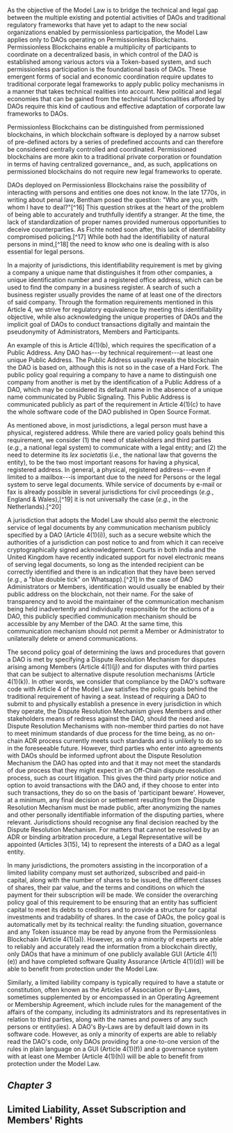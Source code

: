 
As the objective of the Model Law is to bridge the technical and legal
gap between the multiple existing and potential activities of DAOs and
traditional regulatory frameworks that have yet to adapt to the new
social organizations enabled by permissionless participation, the Model
Law applies only to DAOs operating on Permissionless Blockchains.
Permissionless Blockchains enable a multiplicity of participants to
coordinate on a decentralized basis, in which control of the DAO is
established among various actors via a Token-based system, and such
permissionless participation is the foundational basis of DAOs. These
emergent forms of social and economic coordination require updates to
traditional corporate legal frameworks to apply public policy mechanisms
in a manner that takes technical realities into account. New political
and legal economies that can be gained from the technical
functionalities afforded by DAOs require this kind of cautious and
effective adaptation of corporate law frameworks to DAOs.

Permissionless Blockchains can be distinguished from permissioned
blockchains, in which blockchain software is deployed by a narrow subset
of pre-defined actors by a series of predefined accounts and can
therefore be considered centrally controlled and coordinated.
Permissioned blockchains are more akin to a traditional private
corporation or foundation in terms of having centralized governance,,
and, as such, applications on permissioned blockchains do not require
new legal frameworks to operate.

DAOs deployed on Permissionless Blockchains raise the possibility of
interacting with persons and entities one does not know. In the late
1770s, in writing about penal law, Bentham posed the question: "Who are
you, with whom I have to deal?"[^16] This question strikes at the heart
of the problem of being able to accurately and truthfully identify a
stranger. At the time, the lack of standardization of proper names
provided numerous opportunities to deceive counterparties. As Fichte
noted soon after, this lack of identifiability compromised
policing.[^17] While both had the identifiability of natural persons in
mind,[^18] the need to know *who* one is dealing with is also essential
for legal persons.

In a majority of jurisdictions, this identifiability requirement is met
by giving a company a unique name that distinguishes it from other
companies, a unique identification number and a registered office
address, which can be used to find the company in a business register. A
search of such a business register usually provides the name of at least
one of the directors of said company. Through the formation requirements
mentioned in this Article 4, we strive for regulatory equivalence by
meeting this identifiability objective, while also acknowledging the
unique properties of DAOs and the implicit goal of DAOs to conduct
transactions digitally and maintain the pseudonymity of Administrators,
Members and Participants.

An example of this is Article 4(1)(b), which requires the specification
of a Public Address. Any DAO has---by technical requirement---at least
one unique Public Address. The Public Address usually reveals the
blockchain the DAO is based on, although this is not so in the case of a
Hard Fork. The public policy goal requiring a company to have a name to
distinguish one company from another is met by the identification of a
Public Address of a DAO, which may be considered its default name in the
absence of a unique name communicated by Public Signaling. This Public
Address is communicated publicly as part of the requirement in Article
4(1)(c) to have the whole software code of the DAO published in Open
Source Format.

As mentioned above, in most jurisdictions, a legal person must have a
physical, registered address. While there are varied policy goals behind
this requirement, we consider (1) the need of stakeholders and third
parties (*e.g.*, a national legal system) to communicate with a legal
entity; and (2) the need to determine its *lex societatis* (*i.e.*, the
national law that governs the entity), to be the two most important
reasons for having a physical, registered address. In general, a
physical, registered address---even if limited to a mailbox---is
important due to the need for Persons or the legal system to serve legal
documents. While service of documents by e-mail or fax is already
possible in several jurisdictions for civil proceedings (*e.g.*, England
& Wales),[^19] it is not universally the case (*e.g.*, in the
Netherlands).[^20]

A jurisdiction that adopts the Model Law should also permit the
electronic service of legal documents by any communication mechanism
publicly specified by a DAO (Article 4(1)(i)), such as a secure website
which the authorities of a jurisdiction can post notice to and from
which it can receive cryptographically signed acknowledgement. Courts in
both India and the United Kingdom have recently indicated support for
novel electronic means of serving legal documents, so long as the
intended recipient can be correctly identified and there is an
indication that they have been served (*e.g.*, a "blue double tick" on
Whatsapp).[^21] In the case of DAO Administrators or Members,
identification would usually be enabled by their public address on the
blockchain, not their name. For the sake of transparency and to avoid
the maintainer of the communication mechanism being held inadvertently
and individually responsible for the actions of a DAO, this publicly
specified communication mechanism should be accessible by any Member of
the DAO. At the same time, this communication mechanism should not
permit a Member or Administrator to unilaterally delete or amend
communications.

The second policy goal of determining the laws and procedures that
govern a DAO is met by specifying a Dispute Resolution Mechanism for
disputes arising among Members (Article 4(1)(j)) and for disputes with
third parties that can be subject to alternative dispute resolution
mechanisms (Article 4(1)(k)). In other words, we consider that
compliance by the DAO's software code with Article 4 of the Model Law
satisfies the policy goals behind the traditional requirement of having
a seat. Instead of requiring a DAO to submit to and physically establish
a presence in every jurisdiction in which they operate, the Dispute
Resolution Mechanism gives Members and other stakeholders means of
redress against the DAO, should the need arise. Dispute Resolution
Mechanisms with non-member third parties do not have to meet minimum
standards of due process for the time being, as no on-chain ADR process
currently meets such standards and is unlikely to do so in the
foreseeable future. However, third parties who enter into agreements
with DAOs should be informed upfront about the Dispute Resolution
Mechanism the DAO has opted into and that it may not meet the standards
of due process that they might expect in an Off-Chain dispute resolution
process, such as court litigation. This gives the third party prior
notice and option to avoid transactions with the DAO and, if they choose
to enter into such transactions, they do so on the basis of 'participant
beware'. However, at a minimum, any final decision or settlement
resulting from the Dispute Resolution Mechanism must be made public,
after anonymizing the names and other personally identifiable
information of the disputing parties, where relevant. Jurisdictions
should recognise any final decision reached by the Dispute Resolution
Mechanism. For matters that cannot be resolved by an ADR or binding
arbitration procedure, a Legal Representative will be appointed
(Articles 3(15), 14) to represent the interests of a DAO as a legal
entity.

In many jurisdictions, the promoters assisting in the incorporation of a
limited liability company must set authorized, subscribed and paid-in
capital, along with the number of shares to be issued, the different
classes of shares, their par value, and the terms and conditions on
which the payment for their subscription will be made. We consider the
overarching policy goal of this requirement to be ensuring that an
entity has sufficient capital to meet its debts to creditors and to
provide a structure for capital investments and tradability of shares.
In the case of DAOs, the policy goal is automatically met by its
technical reality: the funding situation, governance and any Token
issuance may be read by anyone from the Permissionless Blockchain
(Article 4(1)(a)). However, as only a minority of experts are able to
reliably and accurately read the information from a blockchain directly,
only DAOs that have a minimum of one publicly available GUI (Article
4(1)(e)) and have completed software Quality Assurance (Article 4(1)(d))
will be able to benefit from protection under the Model Law.

Similarly, a limited liability company is typically required to have a
statute or constitution, often known as the Articles of Association or
By-Laws, sometimes supplemented by or encompassed in an Operating
Agreement or Membership Agreement, which include rules for the
management of the affairs of the company, including its administrators
and its representatives in relation to third parties, along with the
names and powers of any such persons or entity(ies). A DAO's By-Laws are
by default laid down in its software code. However, as only a minority
of experts are able to reliably read the DAO's code, only DAOs providing
for a one-to-one version of the rules in plain language on a GUI
(Article 4(1)(f)) and a governance system with at least one Member
(Article 4(1)(h)) will be able to benefit from protection under the
Model Law.

*Chapter 3*
-----------

Limited Liability, Asset Subscription and Members' Rights
---------------------------------------------------------

